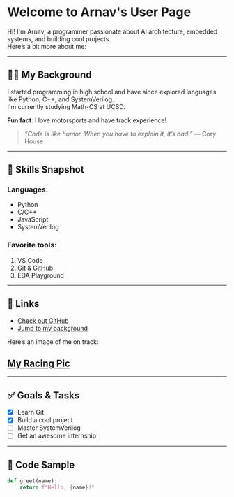 # Welcome to Arnav's User Page

Hi! I'm Arnav, a programmer passionate about AI architecture, embedded systems, and building cool projects.  
Here’s a bit more about me:

---

## 👨‍💻 My Background

I started programming in high school and have since explored languages like Python, C++, and SystemVerilog.  
I'm currently studying Math-CS at UCSD.

**Fun fact**: I love motorsports and have track experience!

> *“Code is like humor. When you have to explain it, it’s bad.”* — Cory House

---

## 🧠 Skills Snapshot

### Languages:
- Python
- C/C++
- JavaScript
- SystemVerilog

### Favorite tools:
1. VS Code
2. Git & GitHub
3. EDA Playground

---

## 🔗 Links

- [Check out GitHub](https://github.com/ArnavTalreja)
- [Jump to my background](#-my-background)

Here’s an image of me on track:

## **[My Racing Pic](assets/IMG_5898826984E5-1.jpeg)**

---

## ✅ Goals & Tasks

- [x] Learn Git
- [x] Build a cool project
- [ ] Master SystemVerilog
- [ ] Get an awesome internship

---

## 🧪 Code Sample

```python
def greet(name):
    return f"Hello, {name}!"
